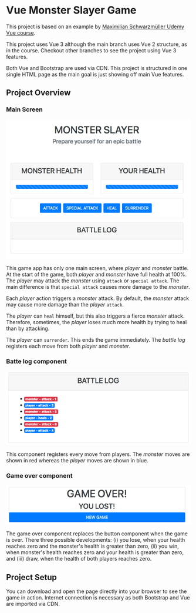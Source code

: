 # Vue Monster Slayer Game
This project is based on an example by [Maximilian Schwarzmüller Udemy Vue course](https://www.udemy.com/course/vuejs-2-the-complete-guide/). 

This project uses Vue 3 although the main branch uses Vue 2 structure, as in the course. Checkout other branches to see the project using Vue 3 features.

Both Vue and Bootstrap are used via CDN. This project is structured in one single HTML page as the main goal is just showing off main Vue features.

## Project Overview

### Main Screen

<img src="./pics/MainPage.png" />

This game app has only one main screen, where _player_ and _monster_ battle. At the start of the game, both _player_ and _monster_ have full health at 100%. The _player_ may attack the _monster_ using `attack` or `special attack`. The main difference is that `special attack` causes more damage to the _monster_. 

Each _player_ action triggers a _monster_ attack. By default, the _monster_ attack may cause more damage than the _player_ `attack`. 

The _player_ can `heal` himself, but this also triggers a fierce _monster_ attack. Therefore, sometimes, the _player_ loses much more health by trying to heal than by attacking.

The _player_ can `surrender`. This ends the game immediately. The _battle log_ registers each move from both _player_ and _monster_.

### Batte log component

<img src="./pics/BattleLog.png" />

This component registers every move from players. The _monster_ moves are shown in red whereas the _player_ moves are shown in blue.

### Game over component

<img src="./pics/GameOver.png" />

The game over component replaces the button component when the game is over. There three possible developments: (i) you lose, when your health reaches zero and the monster's health is greater than zero, (ii) you win, when monster's health reaches zero and your health is greater than zero, and (iii) draw, when the health of both players reaches zero.

## Project Setup

You can download and open the page directly into your browser to see the game in action. Internet connection is necessary as both Bootstrap and Vue are imported via CDN.
